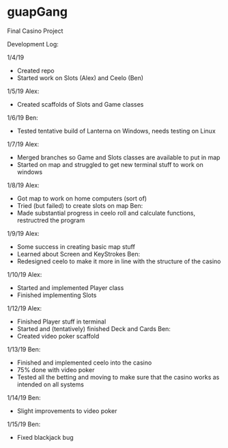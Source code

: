 # guapGang
Final Casino Project

Development Log:

1/4/19
- Created repo
- Started work on Slots (Alex) and Ceelo (Ben)

1/5/19
Alex:
- Created scaffolds of Slots and Game classes

1/6/19
Ben:
- Tested tentative build of Lanterna on Windows, needs testing on Linux

1/7/19
Alex:
- Merged branches so Game and Slots classes are available to put in map
- Started on map and struggled to get new terminal stuff to work on windows

1/8/19
Alex:
- Got map to work on home computers (sort of)
- Tried (but failed) to create slots on map
Ben:
- Made substantial progress in ceelo roll and calculate functions, restructred the program

1/9/19
Alex:
- Some success in creating basic map stuff
- Learned about Screen and KeyStrokes
Ben:
- Redesigned ceelo to make it more in line with the structure of the casino

1/10/19
Alex:
- Started and implemented Player class
- Finished implementing Slots

1/12/19
Alex:
- Finished Player stuff in terminal
- Started and (tentatively) finished Deck and Cards
Ben:
- Created video poker scaffold

1/13/19
Ben:
- Finished and implemented ceelo into the casino
- 75% done with video poker
- Tested all the betting and moving to make sure that the casino works as intended on all systems

1/14/19
Ben: 
- Slight improvements to video poker

1/15/19
Ben:
- Fixed blackjack bug


